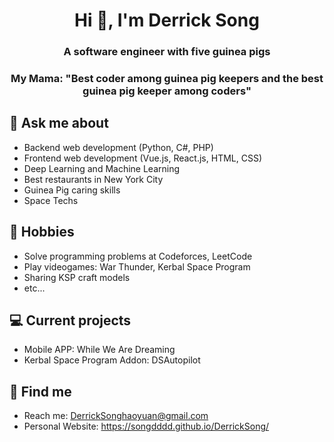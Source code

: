 <h1 align="center">Hi 👋, I'm Derrick Song</h1>
<h3 align="center">A software engineer with five guinea pigs</h3>
<h3 align="center">My Mama: "Best coder among guinea pig keepers and the best guinea pig keeper among coders"<h3>

## 💬 Ask me about
- Backend web development (Python, C#, PHP)
- Frontend web development (Vue.js, React.js, HTML, CSS)
- Deep Learning and Machine Learning
- Best restaurants in New York City
- Guinea Pig caring skills
- Space Techs


## 📅 Hobbies
- Solve programming problems at Codeforces, LeetCode
- Play videogames:  War Thunder, Kerbal Space Program
- Sharing KSP craft models
- etc...


## 💻 Current projects
- Mobile APP: While We Are Dreaming
- Kerbal Space Program Addon: DSAutopilot


## 📧 Find me
- Reach me: DerrickSonghaoyuan@gmail.com
- Personal Website: https://songdddd.github.io/DerrickSong/
